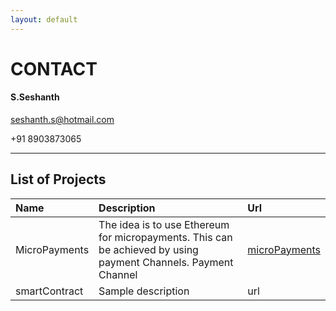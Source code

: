 ```yaml
---
layout: default
---
```


# CONTACT
#### S.Seshanth
seshanth.s@hotmail.com

+91 8903873065
* * *

## List of Projects

|Name         |Description                               |Url                                           |
|:------------|:-----------------------------------------|:-----------------------------------------------------|
|MicroPayments|The idea is to use Ethereum for micropayments. This can be achieved by using payment Channels. Payment Channel |[microPayments](https://seshanths.github.io/microPayments/)|
|smartContract |Sample description | url|
